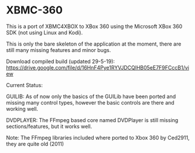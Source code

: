 # XBMC-360

This is a port of XBMC4XBOX to XBox 360 using the Microsoft XBox 360 SDK (not using Linux and Kodi).

This is only the bare skeleton of the application at the moment, there are still many missing features and minor bugs.

Download compiled build (updated 29-5-19): https://drive.google.com/file/d/16HnF4Pye1RYVJDCQlHB05eE7F9FCccB1/view

Current Status:

GUILIB: As of now only the basics of the GUILib have been ported and missing many control types, however the basic controls are there and working well.

DVDPLAYER: The FFmpeg based core named DVDPlayer is still missing sections/features, but it works well.

Note: The FFmpeg libraries included where ported to Xbox 360 by Ced2911, they are quite old (2011)
